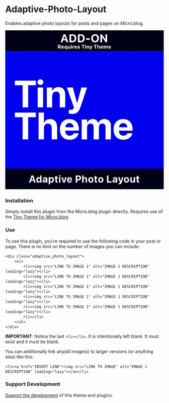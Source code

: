 # Adaptive-Photo-Layout

Enables adaptive photo layouts for posts and pages on Micro.blog.

![Adaptive Photo Layout Icon](https://github.com/MattSLangford/Adaptive-Photo-Layout/blob/main/screenshot.jpg?raw=true)

### Installation

Simply install this plugin from the Micro.blog plugin directly. Requires use of the [Tiny Theme for Micro.blog](https://tinyformicro.blog).

### Use

To use this plugin, you're required to use the following code in your post or page. There is no limit on the number of images you can include.

```
<div class="adaptive_photo_layout">
	<ul>
		<li><img src="LINK TO IMAGE 1" alt="IMAGE 1 DESCRIPTION" loading="lazy"></li>
		<li><img src="LINK TO IMAGE 1" alt="IMAGE 1 DESCRIPTION" loading="lazy"></li>
		<li><img src="LINK TO IMAGE 1" alt="IMAGE 1 DESCRIPTION" loading="lazy"></li>
		<li><img src="LINK TO IMAGE 1" alt="IMAGE 1 DESCRIPTION" loading="lazy"></li>
		<li><img src="LINK TO IMAGE 1" alt="IMAGE 1 DESCRIPTION" loading="lazy"></li>
		<li></li>
	</ul>
</div>
```

**IMPORTANT**: Notice the last `<li></li>`. It is intentionally left blank. It must exist and it must be blank.

You can additionally link any/all image(s) to larger versions (or anything else) like this:

```
<li><a href="INSERT LINK"><img src="LINK TO IMAGE" alt="IMAGE 1 DESCRIPTION" loading="lazy"></a></li>
```

### Support Development

[Support the development](https://paypal.me/mattslangford) of this theme and plugins.
